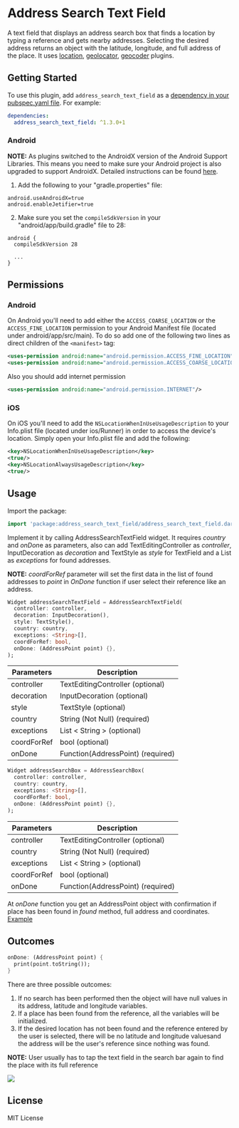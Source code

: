 # Address Search Text Field

A text field that displays an address search box that finds a location by typing a reference and gets nearby addresses. Selecting the desired address returns an object with the latitude, longitude, and full address of the place.
It uses [location](https://pub.dev/packages/location), [geolocator](https://pub.dev/packages/geolocator), [geocoder](https://pub.dev/packages/geocoder) plugins.

## Getting Started

To use this plugin, add `address_search_text_field` as a [dependency in your pubspec.yaml file](https://flutter.io/platform-plugins/). For example:

```yaml
dependencies:
  address_search_text_field: ^1.3.0+1
```

### Android

**NOTE:** As plugins switched to the AndroidX version of the Android Support Libraries. This means you need to make sure your Android project is also upgraded to support AndroidX. Detailed instructions can be found [here](https://flutter.dev/docs/development/packages-and-plugins/androidx-compatibility).

1. Add the following to your "gradle.properties" file:

```
android.useAndroidX=true
android.enableJetifier=true
```
2. Make sure you set the `compileSdkVersion` in your "android/app/build.gradle" file to 28:

```
android {
  compileSdkVersion 28

  ...
}
```

## Permissions

### Android

On Android you'll need to add either the `ACCESS_COARSE_LOCATION` or the `ACCESS_FINE_LOCATION` permission to your Android Manifest file (located under android/app/src/main). To do so add one of the following two lines as direct children of the `<manifest>` tag:

``` xml
<uses-permission android:name="android.permission.ACCESS_FINE_LOCATION" />
<uses-permission android:name="android.permission.ACCESS_COARSE_LOCATION" />
```
Also you should add internet permission
``` xml
<uses-permission android:name="android.permission.INTERNET"/>
```

### iOS

On iOS you'll need to add the `NSLocationWhenInUseUsageDescription` to your Info.plist file (located under ios/Runner) in order to access the device's location. Simply open your Info.plist file and add the following:

``` xml
<key>NSLocationWhenInUseUsageDescription</key>
<true/>
<key>NSLocationAlwaysUsageDescription</key>
<true/>
```

## Usage

Import the package:
```dart
import 'package:address_search_text_field/address_search_text_field.dart';
```

Implement it by calling AddressSearchTextField widget. It requires *country* and *onDon*e as parameters, also can add TextEditingController as *controller*, InputDecoration as *decoration* and TextStyle as *style* for TextField and a List<String> as *exceptions* for found addresses. 

**NOTE:** *coordForRef* parameter will set the first data in the list of found addresses to *point* in *OnDone* function if user select their reference like an address.

```dart
Widget addressSearchTextField = AddressSearchTextField(
  controller: controller,
  decoration: InputDecoration(),
  style: TextStyle(),
  country: country,
  exceptions: <String>[],
  coordForRef: bool,
  onDone: (AddressPoint point) {},
);
```

| Parameters | Description |
|------------|-------------|
| controller | TextEditingController (optional)
| decoration | InputDecoration (optional)|
| style | TextStyle (optional) |
| country | String (Not Null) (required) |
| exceptions | List < String > (optional)|
| coordForRef | bool (optional) |
| onDone | Function(AddressPoint) (required) |

```dart
Widget addressSearchBox = AddressSearchBox(
  controller: controller,
  country: country,
  exceptions: <String>[],
  coordForRef: bool,
  onDone: (AddressPoint point) {},
);
```

| Parameters | Description |
|------------|-------------|
| controller | TextEditingController (optional)
| country | String (Not Null) (required) |
| exceptions | List < String > (optional)|
| coordForRef | bool (optional) |
| onDone | Function(AddressPoint) (required) |

At *onDone* function you get an AddressPoint object with confirmation if place has been found in *found* method, full address and coordinates. [Example](https://pub.dev/packages/address_search_text_field#-example-tab-)

## Outcomes

```dart
onDone: (AddressPoint point) {
  print(point.toString());
}
```

There are three possible outcomes:
1. If no search has been performed then the object will have null values ​​in its address, latitude and longitude variables.
2. If a place has been found from the reference, all the variables will be initialized.
3. If the desired location has not been found and the reference entered by the user is selected, there will be no latitude and longitude values ​​and the address will be the user's reference since nothing was found.

**NOTE:** User usually has to tap the text field in the search bar again to find the place with its full reference

![](https://raw.githubusercontent.com/JosLuna98/address_search_text_field/master/screenshot/untitled.gif)


##  License

MIT License
